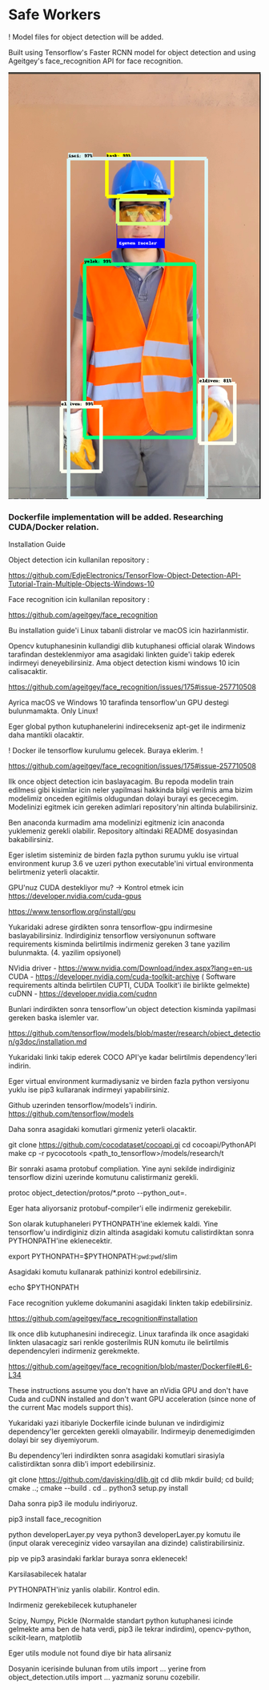 # Safe Workers

! Model files for object detection will be added. 

Built using Tensorflow's Faster RCNN model for object detection and using Ageitgey's face_recognition API for face recognition.



![Output Example](output_example.png)

### Dockerfile implementation will be added. Researching CUDA/Docker relation.

Installation Guide 

Object detection icin kullanilan repository : 

https://github.com/EdjeElectronics/TensorFlow-Object-Detection-API-Tutorial-Train-Multiple-Objects-Windows-10

Face recognition icin kullanilan repository :

https://github.com/ageitgey/face_recognition

Bu installation guide'i Linux tabanli distrolar ve macOS icin hazirlanmistir. 

Opencv kutuphanesinin kullandigi dlib kutuphanesi official olarak Windows tarafindan desteklenmiyor ama asagidaki linkten guide'i takip ederek indirmeyi deneyebilirsiniz. Ama object detection kismi windows 10 icin calisacaktir.

https://github.com/ageitgey/face_recognition/issues/175#issue-257710508

Ayrica macOS ve Windows 10 tarafinda tensorflow'un GPU destegi bulunmamakta. Only Linux!

Eger global python kutuphanelerini indirecekseniz apt-get ile indirmeniz daha mantikli olacaktir.

! Docker ile tensorflow kurulumu gelecek. Buraya eklerim. !

https://github.com/ageitgey/face_recognition/issues/175#issue-257710508

Ilk once object detection icin baslayacagim. Bu repoda modelin train edilmesi gibi kisimlar icin neler yapilmasi hakkinda bilgi verilmis ama bizim modelimiz onceden egitilmis  oldugundan dolayi burayi es gececegim. Modelinizi egitmek icin gereken adimlari repository'nin altinda bulabilirsiniz. 

Ben anaconda kurmadim ama modelinizi egitmeniz icin anaconda yuklemeniz gerekli olabilir. Repository altindaki README dosyasindan bakabilirsiniz.

Eger isletim sisteminiz de birden fazla python surumu yuklu ise virtual environment kurup 3.6 ve uzeri python executable'ini virtual environmenta belirtmeniz yeterli olacaktir. 

GPU'nuz CUDA destekliyor mu?  -> Kontrol etmek icin 
https://developer.nvidia.com/cuda-gpus

https://www.tensorflow.org/install/gpu

Yukaridaki adrese girdikten sonra tensorflow-gpu indirmesine baslayabilirsiniz. Indirdiginiz tensorflow versiyonunun software requirements kisminda belirtilmis indirmeniz gereken 3 tane yazilim bulunmakta. (4. yazilim opsiyonel)

NVidia driver  - https://www.nvidia.com/Download/index.aspx?lang=en-us
CUDA - https://developer.nvidia.com/cuda-toolkit-archive ( Software requirements altinda belirtilen CUPTI, CUDA Toolkit'i ile birlikte gelmekte)
cuDNN - https://developer.nvidia.com/cudnn

Bunlari indirdikten sonra tensorflow'un object detection kisminda yapilmasi gereken baska islemler var. 

https://github.com/tensorflow/models/blob/master/research/object_detection/g3doc/installation.md

Yukaridaki linki takip ederek COCO API'ye kadar belirtilmis dependency'leri indirin. 

Eger virtual environment kurmadiysaniz ve birden fazla python versiyonu yuklu ise pip3 kullaranak indirmeyi yapabilirsiniz.

Github uzerinden tensorflow/models'i indirin. https://github.com/tensorflow/models

Daha sonra asagidaki komutlari girmeniz yeterli olacaktir.

git clone https://github.com/cocodataset/cocoapi.gi
cd cocoapi/PythonAPI
make
cp -r pycocotools <path_to_tensorflow>/models/research/t

Bir sonraki asama protobuf compliation. Yine ayni sekilde indirdiginiz tensorflow dizini uzerinde komutunu calistirmaniz gerekli.

protoc object_detection/protos/*.proto --python_out=.

Eger hata aliyorsaniz protobuf-compiler'i elle indirmeniz gerekebilir.

Son olarak kutuphaneleri PYTHONPATH'ine eklemek kaldi. Yine tensorflow'u indirdiginiz dizin altinda asagidaki komutu calistirdiktan sonra PYTHONPATH'ine eklenecektir.

export PYTHONPATH=$PYTHONPATH:`pwd`:`pwd`/slim  

Asagidaki komutu kullanarak pathinizi kontrol edebilirsiniz.

echo $PYTHONPATH

Face recognition yukleme dokumanini asagidaki linkten takip edebilirsiniz.

https://github.com/ageitgey/face_recognition#installation

Ilk once dlib kutuphanesini indirecegiz. Linux tarafinda ilk once asagidaki linkten ulasacagiz sari renkle gosterilmis RUN komutu ile belirtilmis dependencyleri indirmeniz gerekmekte. 

https://github.com/ageitgey/face_recognition/blob/master/Dockerfile#L6-L34

These instructions assume you don't have an nVidia GPU and don't have Cuda and cuDNN installed and don't want GPU acceleration (since none of the current Mac models support this).

Yukaridaki yazi itibariyle Dockerfile icinde bulunan ve indirdigimiz dependency'ler gercekten gerekli olmayabilir. Indirmeyip denemedigimden dolayi bir sey diyemiyorum. 

Bu dependency'leri indirdikten sonra asagidaki komutlari sirasiyla calistirdiktan sonra dlib'i import edebilirsiniz.

git clone https://github.com/davisking/dlib.git
cd dlib
mkdir build; cd build; cmake ..; cmake --build .
cd ..
python3 setup.py install

Daha sonra pip3 ile modulu indiriyoruz.

pip3 install face_recognition

python developerLayer.py veya python3 developerLayer.py komutu ile (input olarak vereceginiz video varsayilan ana dizinde) calistirabilirsiniz.

pip ve pip3 arasindaki farklar buraya sonra eklenecek!

Karsilasabilecek hatalar

PYTHONPATH'iniz yanlis olabilir. Kontrol edin.

Indirmeniz gerekebilecek kutuphaneler

Scipy, Numpy, Pickle (Normalde standart python kutuphanesi icinde gelmekte ama ben de hata verdi, pip3 ile tekrar indirdim), opencv-python, scikit-learn, matplotlib

Eger utils module not found diye bir hata alirsaniz 

Dosyanin icerisinde bulunan
from utils import ... 
yerine 
from object_detection.utils import ... 
yazmaniz sorunu cozebilir.
